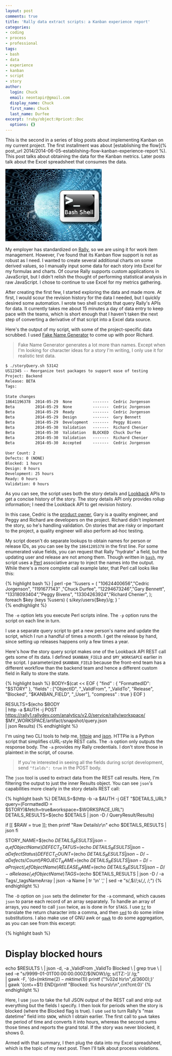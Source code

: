 ```yaml
---
layout: post
comments: true
title: 'Rally data extract scripts: a Kanban experience report'
categories:
- coding
- process
- professional
tags:
- bash
- data
- experience
- kanban
- script
- story
author:
  login: Chuck
  email: neontapir@gmail.com
  display_name: Chuck
  first_name: Chuck
  last_name: Durfee
excerpt: !ruby/object:Hpricot::Doc
  options: {}
---
```

This is the second in a series of blog posts about implementing Kanban on my current project. The first installment was about [establishing the flow](% post_url 2014/2014-06-05-establishing-flow-kanban-experience-report %). This post talks about obtaining the data for the Kanban metrics. Later posts talk about the Excel spreadsheet that consumes the data.

![script-bash](/assets/script-bash.jpg)

My employer has standardized on [Rally](http://www.rallydev.com), so we are using it for work item management. However, I've found that its Kanban flow support is not as robust as I need. I wanted to create several additional charts on some derived values, so I manually input some data for each story into Excel for my formulas and charts. Of course Rally supports custom applications in JavaScript, but I didn't relish the thought of performing statistical analysis in raw JavaScript. I chose to continue to use Excel for my metrics gathering.

After creating the first few, I started exploring the data and made more. At first, I would scour the revision history for the data I needed, but I quickly desired some automation. I wrote two shell scripts that query Rally's APIs for data. It currently takes me about 15 minutes a day of data entry to keep pace with the teams, which is short enough that I haven't taken the next step of converting a derivative of that script into a Excel data source.

Here's the output of my script, with some of the project-specific data scrubbed. I used [Fake Name Generator](http://www.fakenamegenerator.com/) to come up with poor Richard.

> Fake Name Generator generates a lot more than names. Except when I'm looking for character ideas for a story I'm writing, I only use it for realistic test data.

    $ ./storyQuery.sh 53142
    US12345 -- Reorganize test packages to support ease of testing
    Project: Backend
    Release: BETA
    Tags:

    State changes
    18641196378  2014-05-29  None         -------  Cedric Jorgenson
    Beta         2014-05-29  None         -------  Cedric Jorgenson
    Beta         2014-05-29  Ready        -------  Cedric Jorgenson
    Beta         2014-05-29  Design       -------  Gary Bennett
    Beta         2014-05-29  Development  -------  Peggy Bivens
    Beta         2014-05-30  Validation   -------  Richard Chenier
    Beta         2014-05-30  Validation   BLOCKED  Chuck Durfee
    Beta         2014-05-30  Validation   -------  Richard Chenier
    Beta         2014-05-30  Accepted     -------  Cedric Jorgenson

    User Count: 2
    Defects: 0 (NONE)
    Blocked: 1 hours
    Design: 0 hours
    Development: 25 hours
    Ready: 0 hours
    Validation: 0 hours

As you can see, the script uses both the story details and [Lookback](https://rally1.rallydev.com/analytics/doc/) APIs to get a concise history of the story. The story details API only provides rollup information; I need the Lookback API to get revision history.

In this case, Cedric is the [product owner](http://www.mountaingoatsoftware.com/agile/scrum/product-owner/), Gary is a quality engineer, and Peggy and Richard are developers on the project. Richard didn't implement the story, so he's handling validation. On stories that are risky or important to the project, a quality engineer will also perform ad-hoc testing.

My script doesn't do separate lookups to obtain names for person or release IDs, as you can see by the `18641205378` in the first line. For some enumerated value fields, you can request that Rally "hydrate" a field, but the updating user and release are not among them. Though written in [`bash`](http://www.gnu.org/s/bash), my script uses a [Perl](http://www.perl.org/) associative array to inject the names into the output. While there's a more complete call example later, that Perl call looks like this:

{% highlight bash %}
 | perl -pe '%users = (
 "10624400656","Cedric Jorgenson",
 "1191677143" ,"Chuck Durfee",
 "12294673246","Gary Bennett",
 "13318093404","Peggy Bivens",
 "13304263924","Richard Chenier",
 );
 foreach $key (keys %users) { s/$key/$users{$key}/g; }
 ' \
{% endhighlight %}

The `-e` option lets you execute Perl scripts inline. The `-p` option runs the script on each line in turn.

I use a separate query script to get a new person's name and update the script, which I run a handful of times a month. I get the release by hand, since setting up releases happens only a few times a year.

Here's how the story query script makes one of the Lookback API REST call gets some of its data. I defined `$KANBAN_FIELD` and `$MY_WORKSAPCE` earlier in the script. I parameterized `$KANBAN_FIELD` because the front-end team has a different workflow than the backend team and hence a different custom field in Rally to store the state.

{% highlight bash %}
 BODY=$(cat << EOF
 {
 "find" : { "FormattedID": "$STORY" },
 "fields" : ["ObjectID", "_ValidFrom", "_ValidTo", "Release", "Blocked", "$KANBAN_FIELD", "_User"],
 "compress" : true
 }
 EOF
 )

RESULTS=$(echo $BODY \
 | http -a $AUTH -j POST https://rally1.rallydev.com/analytics/v2.0/service/rally/workspace/
    $MY_WORKSPACE/artifact/snapshot/query.json \
 | json Results)
{% endhighlight %}

I'm using two CLI tools to help me, [httpie](http://httpie.org) and [json](http://trentm.com/json/). HTTPie is a Python script that simplifies cURL-style REST calls. The `-b` option only outputs the response body. The `-a` provides my Rally credentials. I don't store those in plaintext in the script, of course.

> If you're interested in seeing all the fields during script development, send `"fields": true` in the POST body.

The `json` tool is used to extract data from the REST call results. Here, I'm filtering the output to just the inner Results object. You can see `json`'s capabilities more clearly in the story details REST call:

{% highlight bash %}
 DETAILS=$(http -b -a $AUTH -j GET "$DETAILS_URL?query=(FormattedID =
   $STORY)&fetch=true&workspace=$WORKSPACE_URL")
 DETAILS_RESULTS=$(echo $DETAILS | json -D / QueryResult/Results)

if [[ $RAW = true ]]; then
 printf "Raw Details\r\n"
 echo $DETAILS_RESULTS | json
 fi

STORY_NAME=$(echo $DETAILS_RESULTS | json -a _refObjectName)
 DEFECT_STATUS=$(echo $DETAILS_RESULTS | json -a DefectStatus)
 DEFECT_COUNT=$(echo $DETAILS_RESULTS | json -D / -a Defects/Count)
 PROJECT_NAME=$(echo $DETAILS_RESULTS | json -D / -a Project/_refObjectName)
 RELEASE_NAME=$(echo $DETAILS_RESULTS | json -D / -a Release/_refObjectName)
 TAGS=$(echo $DETAILS_RESULTS | json -D / -a Tags/_tagsNameArray | json -a Name
   | tr '\n' ',' | sed -e "s/,$//;s/,/, /;")
{% endhighlight %}

The `-D` option on `json` sets the delimeter for the `-a` command, which causes `json` to parse each record of an array separately. To handle an array of arrays, you need to call `json` twice, as is done in for `$TAGS`. I use [`tr`](http://en.wikipedia.org/wiki/Tr_(Unix)) to translate the return character into a comma, and then [`sed`](http://www.grymoire.com/unix/sed.html) to do some inline substitutions. I also make use of GNU awk or [`gawk`](http://www.gnu.org/s/gawk/manual/gawk.html) to do some aggregation, as you can see from this excerpt:

{% highlight bash %}
 # Display blocked hours
 echo $RESULTS \
 | json -d, -a _ValidFrom _ValidTo Blocked \
 | grep true \
 | sed -e "s/9999-01-01T00:00:00.000Z/${NOW}/g;
 s/[TZ:-]/ /g;" \
 | gawk -F, '{d=(mktime($2)-mktime($1))
 printf ("%02d h\r\n",d/3600);}' \
 | gawk '{cnt+=$1}
 END{printf "Blocked: %s hours\r\n",cnt?cnt:0}'
{% endhighlight %}

Here, I use `json` to take the full JSON output of the REST call and strip out everything but the fields I specify. I then look for periods when the story is blocked (where the Blocked flag is true). I use `sed` to turn Rally's "max datetime" field into `$NOW`, which I obtain earlier. The first call to `gawk` takes the period of time and converts it into hours, whereas the second sums those times and reports the grand total. If the story was never blocked, it shows 0.

Armed with that summary, I then plug the data into my Excel spreadsheet, which is the topic of my next post. Then I'll talk about process violations.
